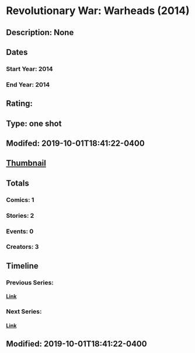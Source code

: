 # Revolutionary War: Warheads (2014)
## Description: None
## Dates
### Start Year: 2014
### End Year: 2014
## Rating: 
## Type: one shot
## Modifed: 2019-10-01T18:41:22-0400
## [Thumbnail](http://i.annihil.us/u/prod/marvel/i/mg/6/80/546fa62a15e94.jpg)
## Totals
### Comics: 1
### Stories: 2
### Events: 0
### Creators: 3
## Timeline
### Previous Series: 
#### [Link]()
### Next Series: 
#### [Link]()
## Modified: 2019-10-01T18:41:22-0400